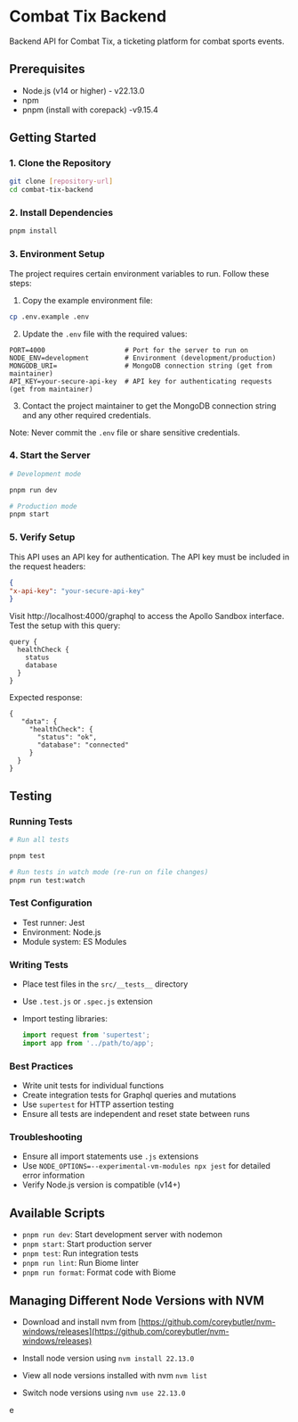 # Combat Tix Backend

Backend API for Combat Tix, a ticketing platform for combat sports events.

## Prerequisites

- Node.js (v14 or higher) - v22.13.0
- npm
- pnpm (install with corepack) -v9.15.4

## Getting Started

### 1. Clone the Repository
```bash
git clone [repository-url]
cd combat-tix-backend
```

### 2. Install Dependencies
```bash
pnpm install
```

### 3. Environment Setup
The project requires certain environment variables to run. Follow these steps:

1. Copy the example environment file:
```bash
cp .env.example .env
```

2. Update the `.env` file with the required values:
```env
PORT=4000                    # Port for the server to run on
NODE_ENV=development         # Environment (development/production)
MONGODB_URI=                 # MongoDB connection string (get from maintainer)
API_KEY=your-secure-api-key  # API key for authenticating requests (get from maintainer)
```

3. Contact the project maintainer to get the MongoDB connection string and any other required credentials.

Note: Never commit the `.env` file or share sensitive credentials.

### 4. Start the Server
```bash
# Development mode

pnpm run dev

# Production mode
pnpm start
```

### 5. Verify Setup
This API uses an API key for authentication. The API key must be included in the request headers:
```json 
{
"x-api-key": "your-secure-api-key"
}
```

Visit http://localhost:4000/graphql to access the Apollo Sandbox interface. Test the setup with this query:
 ``` 
 query {
   healthCheck {
     status
     database
   }
}
```

Expected response:
```
{
   "data": {
     "healthCheck": {
       "status": "ok",
       "database": "connected"
     }
  }
}
```

## Testing

### Running Tests

```bash
# Run all tests

pnpm test

# Run tests in watch mode (re-run on file changes)
pnpm run test:watch
```

### Test Configuration

- Test runner: Jest
- Environment: Node.js
- Module system: ES Modules

### Writing Tests

- Place test files in the `src/__tests__` directory
- Use `.test.js` or `.spec.js` extension
- Import testing libraries:

  ```javascript
  import request from 'supertest';
  import app from '../path/to/app';
  ```

### Best Practices

- Write unit tests for individual functions
- Create integration tests for Graphql queries and mutations
- Use `supertest` for HTTP assertion testing
- Ensure all tests are independent and reset state between runs

### Troubleshooting

- Ensure all import statements use `.js` extensions
- Use `NODE_OPTIONS=--experimental-vm-modules npx jest` for detailed error information
- Verify Node.js version is compatible (v14+)

## Available Scripts

- `pnpm run dev`: Start development server with nodemon
- `pnpm start`: Start production server
- `pnpm test`: Run integration tests
- `pnpm run lint`: Run Biome linter
- `pnpm run format`: Format code with Biome

## Managing Different Node Versions with NVM

- Download and install nvm from [https://github.com/coreybutler/nvm-windows/releases](https://github.com/coreybutler/nvm-windows/releases)

- Install node version using `nvm install 22.13.0`

- View all node versions installed with nvm `nvm list`

- Switch node versions using `nvm use 22.13.0`

e
